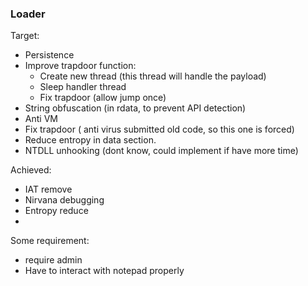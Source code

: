 ### Loader
Target:
-   Persistence
-   Improve trapdoor function:
    -   Create new thread (this thread will handle the payload)
    -   Sleep handler thread
    -   Fix trapdoor (allow jump once)
-   String obfuscation (in rdata, to prevent API detection)
-   Anti VM
-   Fix trapdoor ( anti virus submitted old code, so this one is forced)
-   Reduce entropy in data section.
-   NTDLL unhooking (dont know, could implement if have more time)


Achieved:
-   IAT remove
-   Nirvana debugging
-   Entropy reduce
-   

Some requirement:
-   require admin
-   Have to interact with notepad properly